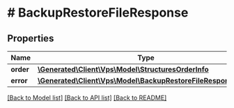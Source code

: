 # # BackupRestoreFileResponse

## Properties

Name | Type | Description | Notes
------------ | ------------- | ------------- | -------------
**order** | [**\Generated\Client\Vps\Model\StructuresOrderInfo**](StructuresOrderInfo.md) |  | [optional]
**error** | [**\Generated\Client\Vps\Model\BackupRestoreFileResponseError**](BackupRestoreFileResponseError.md) |  | [optional]

[[Back to Model list]](../../README.md#models) [[Back to API list]](../../README.md#endpoints) [[Back to README]](../../README.md)
